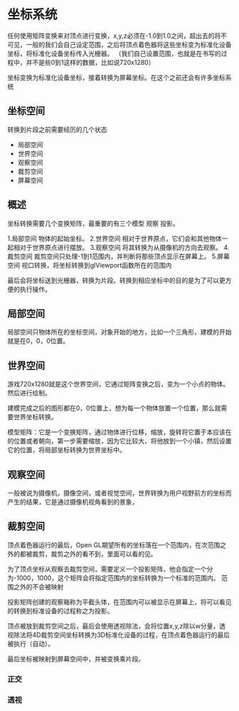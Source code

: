 # 坐标系统

任何使用矩阵变换来对顶点进行变换，x,y,z必须在-1.0到1.0之间，超出去的将不可见，一般的我们会自己设定范围，之后将顶点着色器将这些坐标变为标准化设备坐标，将标准化设备坐标传入光栅器。
（我们自己设置范围，也就是在书写的过程中，并不是些0到1这样的数据，比如说720x1280）

坐标变换为标准化设备坐标，接着转换为屏幕坐标。在这个之前还会有许多坐标系统

## 坐标空间

转换到片段之前需要经历的几个状态

- 局部空间
- 世界空间 
- 观察空间
- 裁剪空间
- 屏幕空间


## 概述

坐标转换需要几个变换矩阵，最重要的有三个模型   观察  投影。

1.局部空间
物体的起始坐标。
2.世界空间
相对于世界原点，它们会和其他物体一起相对于世界原点进行摆放。
3.观察空间
将其转换为从摄像机的方向去观察。
4.裁剪空间
裁剪空间只处理-1到1范围内，并判断将那些顶点显示在屏幕上。
5.屏幕空间
视口转换，将坐标转换到glViewport函数所在的范围内

最后会将坐标送到光栅器，转换为片段。转换到相应坐标中的目的是为了可以更方便的执行操作。

## 局部空间

局部空间只物体所在的坐标空间，对象开始的地方，比如一个三角形，建模的开始就是在0，0，0位置。

## 世界空间

游戏720x1280就是这个世界空间，它通过矩阵变换之后，变为一个小点的物体。然后进行绘制。

建模完成之后的图形都在0，0位置上，想为每一个物体放置一个位置，那么就需要世界坐标转换。

模型矩阵：它是一个变换矩阵，通过物体进行位移，缩放，旋转将它置于本应该在的位置或者朝向，第一步需要缩放，因为它比较大，将他放到一个小镇，然后设置它的位置，将局部坐标转换为世界坐标中。

## 观察空间

一般被说为摄像机，摄像空间，或者视觉空间，世界转换为用户视野前方的坐标而产生的结果，它是通过摄像机视角看到的景象，

## 裁剪空间

顶点着色器运行的最后，Open GL期望所有的坐标落在一个范围内，在次范围之外的都被裁剪，裁剪之外的看不到，里面可以看的见。

为了顶点坐标从观察去裁剪空间，需要定义一个投影矩阵，他会指定一个分为-1000，1000，这个矩阵会将指定范围内的坐标转换为一个标准的范围内。
范围之外的不会被映射

投影矩阵创建的观察箱称为平截头体，在范围内可以被显示在屏幕上，将可以看见的转换到标准设备的过程称之为投影。

顶点被放到裁剪空间之后，最后会使用透视除法，会将位置x,y,z除以w分量，透视除法将4D裁剪空间坐标转换为3D标准化设备的过程，在顶点着色器运行的最后被执行（自动）。


最后坐标被映射到屏幕空间中，并被变换乘片段。

### 正交


### 透视






